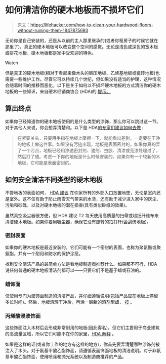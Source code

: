 # 如何清洁你的硬木地板而不损坏它们

> 原文：<https://lifehacker.com/how-to-clean-your-hardwood-floors-without-ruining-them-1847875693>

无论你是自己安装的，还是从以前的主人那里继承的(或者你租房子的时候它就在那里了)，真正的硬木地板可以改变整个空间的感觉。无论是浅色或深色的宽木板或拼花地板，硬木地板都是家中受欢迎的特色。

Watch

但是真正的硬木地板(相对于看起来像木头的层压地板、乙烯基地板或瓷砖地板)也需要一些维护工作。尽管它可以持续几个世纪，但如果没有适当的护理，这种情况会随着时间的推移而恶化。以下是关于如何以不损坏硬木地板的方式清洁你的硬木地板的一些知识，来自硬木经销商协会 (HDA)的 [提示。](http://www.hardwooddistributors.org/postings/bestwaytocleanhardwoodfloors#:~:text=To%20tell%20the%20difference%20in,or%20lacquer%2C%20and%20then%20waxed.)

## 算出终点

如果你已经知道你的硬木地板使用的是什么类型的涂饰，那么你可以跳过这一节。对于其他人来说，你会想弄清楚和。以下是 HDA[的专家们建议如何去做](http://www.hardwooddistributors.org/postings/bestwaytocleanhardwoodfloors) :

> 在紧要关头，只要用手指在地板上摩擦一下，就能看出差别。一定要在干净的地板上做这件事。如果没有污迹出现，地板是表面密封的。如果你真的弄了一个污点，地板已经用渗透密封剂、油剂、虫胶、清漆或亮漆处理过了，然后打了蜡。考虑一下你的地板是什么时候安装的。如果你有一个较新的木地板，它可能是表面密封的。

## 如何安全清洁不同类型的硬木地板

不管地板的表面如何， [HDA 建议](http://www.hardwooddistributors.org/postings/bestwaytocleanhardwoodfloors) 在你家所有的外部入口放置地垫，无论是室内还是室外。这不仅有助于防止雨雪天气带来的水渍，还有助于减少进入家中的灰尘、污垢和砂砾，以及对硬木地板的潜在损害(具有类似砂纸的效果)。

虽然真空吸尘器很方便，但 HDA 建议 T2 每天使用高质量的扫帚或超细纤维布来清洁硬木地板。如果你要用吸尘器，确保它没有旋转的拍打杆(会刮伤地板)。

### 密封表面

如果你的硬木地板是最近安装的，它们可能有一个密封的表面，也称为聚氨酯或聚氨酯，并有一个耐用和防水的保护涂层。

找到安全清洁产品的最简单方法是看地板制造商推荐什么。如果那不可行，HDA 说任何普通的硬木地板清洁剂都可以——只要它们不是基于蜡或石油的。

### 蜡饰面

仅使用专门为蜡饰面制造的清洁产品，并仔细遵循说明(包括产品应在地板上停留多长时间)。然后，地板清理干净后，再涂一层新的溶剂型蜡， [按](http://www.hardwooddistributors.org/postings/what-are-the-most-common-floor-finishes) 。

### 丙烯酸浸渍饰面

这些饰面注入木材后会形成非常耐用的地板(因此得名)。但它们主要用于商业建筑的高流量区域，所以它们可能不在你的家里，[HDA 解释](http://www.hardwooddistributors.org/postings/what-are-the-most-common-floor-finishes) 。

如果是这样的话(或者你工作的地方有这样的地方)，你首先要弄清楚哪种涂饰剂被注入了木头。对于氨基甲酸乙酯饰面，请遵循表面饰面地板的清洁说明。对于非氨基甲酸乙酯饰面，使用喷涂和抛光系统以及制造商推荐的产品。